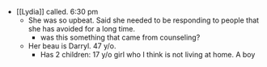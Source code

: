 - [[Lydia]] called. 6:30 pm
	- She was so upbeat. Said she needed to be responding to people that she has avoided for a long time.
		- was this something that came from counseling?
	- Her beau is Darryl. 47 y/o.
		- Has 2 children: 17 y/o girl who I think is not living at home. A boy